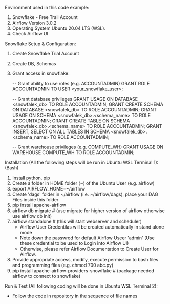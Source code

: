 Environment used in this code example:
1. Snowflake - Free Trail Account
2. Airflow Version 3.0.2
3. Operating System Ubuntu 20.04 LTS (WSL).
4. Check Airflow UI 

Snowflake Setup & Configuration: 
1. Create Snowflake Trial Account
2. Create DB, Schemas
3. Grant access in snowflake:
   
   -- Grant ability to use roles (e.g. ACCOUNTADMIN)
   GRANT ROLE ACCOUNTADMIN TO USER <your_snowflake_user>;

   -- Grant database privileges
   GRANT USAGE ON DATABASE <snowfalek_db> TO ROLE ACCOUNTADMIN;
   GRANT CREATE SCHEMA ON DATABASE <snowfalek_db> TO ROLE ACCOUNTADMIN;
   GRANT USAGE ON SCHEMA <snowfalek_db>.<schema_name> TO ROLE ACCOUNTADMIN;
   GRANT CREATE TABLE ON SCHEMA <snowfalek_db>.<schema_name> TO ROLE ACCOUNTADMIN;
   GRANT INSERT, SELECT ON ALL TABLES IN SCHEMA <snowfalek_db>.<schema_name> TO ROLE ACCOUNTADMIN;

   -- Grant warehouse privileges (e.g. COMPUTE_WH)
   GRANT USAGE ON WAREHOUSE COMPUTE_WH TO ROLE ACCOUNTADMIN;

Installation (All the following steps will be run in Ubuntu WSL Terminal 1): 
(Bash)
1. Install python, pip
2. Create a folder in HOME folder (~) of the Ubuntu User (e.g. airflow)
3. export AIRFLOW_HOME=~/airflow
4. Create 'dags' folder in ~/airflow (i.e. ~/airflow/dags), place your DAG Files inside this folder 
5. pip install apache-airflow
6. airflow db migrate # (use migrate for higher version of airflow otherwise use airflow db init) 
7. airflow standalone # (this will start webserver and scheduler)
   - Airflow User Credentilas will be created automatically in stand alone mode
   - Note down the passwrod for default Airflow Useer 'admin' (Use these credential to be used to Login into Airflow UI)
   - Otherwise, please refer Airflow Documentation to Create User for Airflow.
8. Provide appropriate access, modify, execute permission to bash files and programming files (e.g. chmod 700 abc.py)
9. pip install apache-airflow-providers-snowflake # (package needed airflow to connect to snowflake)

Run & Test (All following coding will be done in Ubuntu WSL Terminal 2):
- Follow the code in repository in the sequence of file names
